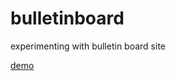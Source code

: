 bulletinboard
=============

experimenting with bulletin board site

[demo](http://kenjiboard.herokuapp.com/)

